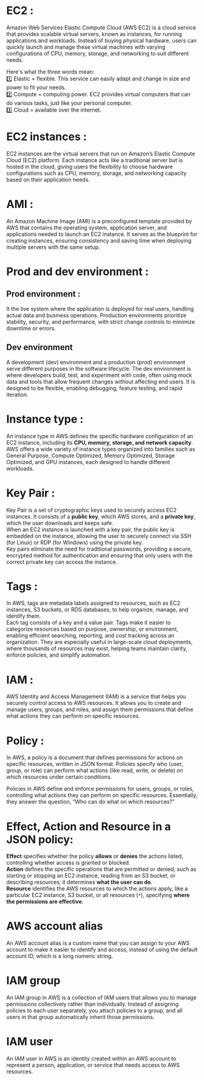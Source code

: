 # EC2 : 

Amazon Web Services Elastic Compute Cloud (AWS EC2) is a cloud service that provides scalable virtual servers, known as instances, for running applications and workloads. Instead of buying physical hardware, users can quickly launch and manage these virtual machines with varying configurations of CPU, memory, storage, and networking to suit different needs.

Here's what the three words mean: <br>
1️⃣ Elastic = flexible. This service can easily adapt and change in size and power to fit your needs.<br>
2️⃣ Compute = computing power. EC2 provides virtual computers that can do various tasks, just like your personal computer.<br>
3️⃣ Cloud = available over the internet.<br>

#  EC2 instances : 

EC2 instances are the virtual servers that run on Amazon’s Elastic Compute Cloud (EC2) platform. Each instance acts like a traditional server but is hosted in the cloud, giving users the flexibility to choose hardware configurations such as CPU, memory, storage, and networking capacity based on their application needs.

# AMI : 

An Amazon Machine Image (AMI) is a preconfigured template provided by AWS that contains the operating system, application server, and applications needed to launch an EC2 instance. It serves as the blueprint for creating instances, ensuring consistency and saving time when deploying multiple servers with the same setup.

# Prod and dev environment : 

## Prod environment : 

It the live system where the application is deployed for real users, handling actual data and business operations. Production environments prioritize stability, security, and performance, with strict change controls to minimize downtime or errors. 

## Dev environment

A development (dev) environment and a production (prod) environment serve different purposes in the software lifecycle. The dev environment is where developers build, test, and experiment with code, often using mock data and tools that allow frequent changes without affecting end users. It is designed to be flexible, enabling debugging, feature testing, and rapid iteration.

# Instance type : 

An instance type in AWS defines the specific hardware configuration of an EC2 instance, including its **CPU, memory, storage, and network capacity**. AWS offers a wide variety of instance types organized into families such as General Purpose, Compute Optimized, Memory Optimized, Storage Optimized, and GPU instances, each designed to handle different workloads.

# Key Pair : 

Key Pair is a set of cryptographic keys used to securely access EC2 instances. It consists of a **public key**, which AWS stores, and a **private key**, which the user downloads and keeps safe. <br>When an EC2 instance is launched with a key pair, the public key is embedded on the instance, allowing the user to securely connect via SSH (for Linux) or RDP (for Windows) using the private key. <br>Key pairs eliminate the need for traditional passwords, providing a secure, encrypted method for authentication and ensuring that only users with the correct private key can access the instance.

# Tags : 

In AWS, tags are metadata labels assigned to resources, such as EC2 instances, S3 buckets, or RDS databases, to help organize, manage, and identify them. <br>Each tag consists of a key and a value pair. Tags make it easier to categorize resources based on purpose, ownership, or environment, enabling efficient searching, reporting, and cost tracking across an organization. They are especially useful in large-scale cloud deployments, where thousands of resources may exist, helping teams maintain clarity, enforce policies, and simplify automation.

# IAM : 

AWS Identity and Access Management (IAM) is a service that helps you securely control access to AWS resources. It allows you to create and manage users, groups, and roles, and assign them permissions that define what actions they can perform on specific resources.

# Policy : 

In AWS, a policy is a document that defines permissions for actions on specific resources, written in JSON format. Policies specify who (user, group, or role) can perform what actions (like read, write, or delete) on which resources under certain conditions.

Policies in AWS define and enforce permissions for users, groups, or roles, controlling what actions they can perform on specific resources. Essentially, they answer the question, “Who can do what on which resources?”

# Effect, Action and Resource in a JSON policy:

**Effect** specifies whether the policy **allows** or **denies** the actions listed, controlling whether access is granted or blocked. <br>**Action** defines the specific operations that are permitted or denied, such as starting or stopping an EC2 instance, reading from an S3 bucket, or describing resources; it determines **what the user can do**. <br>**Resource** identifies the AWS resources to which the actions apply, like a particular EC2 instance, S3 bucket, or all resources (`*`), specifying **where the permissions are effective**. 

# AWS account alias

An AWS account alias is a custom name that you can assign to your AWS account to make it easier to identify and access, instead of using the default account ID, which is a long numeric string.

# IAM group 

An IAM group in AWS is a collection of IAM users that allows you to manage permissions collectively rather than individually. Instead of assigning policies to each user separately, you attach policies to a group, and all users in that group automatically inherit those permissions.

# IAM user 

An IAM user in AWS is an identity created within an AWS account to represent a person, application, or service that needs access to AWS resources.

